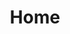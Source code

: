 ---
title: 'Home'
layout: 'layouts/home.html'
home:
    header: "Hi, I'm Oli."
    summary: "I like ML, linguistics, cats, west ham, and indie music from the 80s. This is my site, which I am making using the [11ty static site generator](https://github.com/11ty/eleventy) and the [Nunjucks templating engine](https://github.com/mozilla/nunjucks)."
    excuse: "Please excuse the state of it while I finish up writing the content and CSS. In the meantime, I invite you to enjoy this minimal and partially-navigable website experience."
---